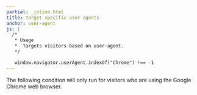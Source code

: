 ```yaml
---
partial: _inline.html
title: Target specific user agents
anchor: user-agent
js: |
  /*
   * Usage
   *  Targets visitors based on user-agent.
   */

   window.navigator.userAgent.indexOf("Chrome") !== -1
---
```


The following condition will only run for visitors who are using the Google Chrome web browser.
